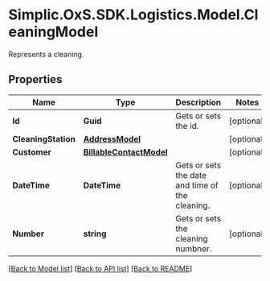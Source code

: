 # Simplic.OxS.SDK.Logistics.Model.CleaningModel
Represents a cleaning.

## Properties

Name | Type | Description | Notes
------------ | ------------- | ------------- | -------------
**Id** | **Guid** | Gets or sets the id. | [optional] 
**CleaningStation** | [**AddressModel**](AddressModel.md) |  | [optional] 
**Customer** | [**BillableContactModel**](BillableContactModel.md) |  | [optional] 
**DateTime** | **DateTime** | Gets or sets the date and time of the cleaning. | [optional] 
**Number** | **string** | Gets or sets the cleaning numbner. | [optional] 

[[Back to Model list]](../README.md#documentation-for-models) [[Back to API list]](../README.md#documentation-for-api-endpoints) [[Back to README]](../README.md)

